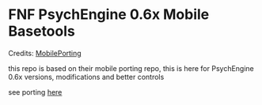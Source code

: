 # FNF PsychEngine 0.6x Mobile Basetools
Credits: [MobilePorting](https://github.com/MobilePorting)

this repo is based on their mobile porting repo, this is here for PsychEngine 0.6x versions, modifications and better controls

see porting [here](https://github.com/Prohack101010/Psych-0.6-mobile-basetools/blob/main/PORTING.md)

